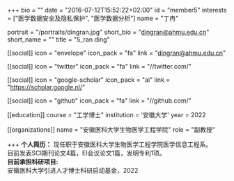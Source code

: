 +++
bio = ""
date = "2016-07-12T15:52:22+02:00"
id = "member5"
interests = ["医学数据安全及隐私保护", "医学数据分析"]
name = "丁冉"

portrait = "/portraits/dingran.jpg"
short_bio = "dingran@ahmu.edu.cn"
short_name = ""
title = "5_ran ding"

[[social]]
    icon = "envelope"
    icon_pack = "fa"
    link = "dingran@ahmu.edu.cn"

[[social]]
    icon = "twitter"
    icon_pack = "fa"
    link = "//twitter.com/"

[[social]]
    icon = "google-scholar"
    icon_pack = "ai"
    link = "https://scholar.google.nl/"

[[social]]
    icon = "github"
    icon_pack = "fa"
    link = "//github.com/"

[[education]]
    course = "工学博士"
    institution = '安徽大学'
    year = 2022

[[organizations]]
    name = "安徽医科大学生物医学工程学院"
    role = "副教授"

+++
**个人简历：** 
现任职于安徽医科大学生物医学工程学院医学信息工程系。    
目前发表SCI期刊论文4篇，EI会议论文1篇，发明专利1项。    
**目前承担科研项目:**    
安徽医科大学引进人才博士科研启动基金，2022

